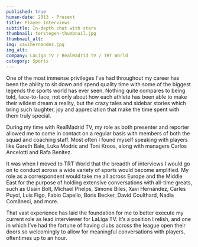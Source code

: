 ```yaml
---
published: true
human-date: 2013 - Present
title: Player Interviews
subtitle: In-depth chat with stars
thumbnail: terstegen-thumbnail.jpg
thumbnail_alt:
img: xavihernandez.jpg
img_alt:
company: LaLiga TV / RealMadrid TV / TRT World
category: Sports
---
```

One of the most immense privileges I’ve had throughout my career has been the ability to sit down and spend quality time with some of the biggest legends the sports world has ever seen. Nothing quite compares to being told, face-to-face, not only about how each athlete has been able to make their wildest dream a reality, but the crazy tales and sidebar stories which bring such laughter, joy and appreciation that make the time spent with them truly special.

During my time with RealMadrid TV, my role as both presenter and reporter allowed me to come in contact on a regular basis with members of both the squad and coaching staff. Most often I found myself speaking with players like Gareth Bale, Luka Modric and Toni Kroos, along with managers Carlos Ancelotti and Rafa Benítez.

It was when I moved to TRT World that the breadth of interviews I would go on to conduct across a wide variety of sports would become amplified. My role as a correspondent would take me all across Europe and the Middle East for the purpose of holding extensive conversations with all-time greats, such as Usain Bolt, Michael Phelps, Simone Biles, Xavi Hernández, Carles Puyol, Luis Figo, Fabio Capello, Boris Becker, David Coulthard, Nadia Comăneci, and more.

That vast experience has laid the foundation for me to better execute my current role as lead interviewer for LaLiga TV. It’s a position I relish, and one in which I’ve had the fortune of having clubs across the league open their doors so welcomingly to allow for meaningful conversations with players, oftentimes up to an hour.